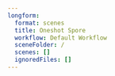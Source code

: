 ```yaml
---
longform:
  format: scenes
  title: Oneshot Spore
  workflow: Default Workflow
  sceneFolder: /
  scenes: []
  ignoredFiles: []
---
```


